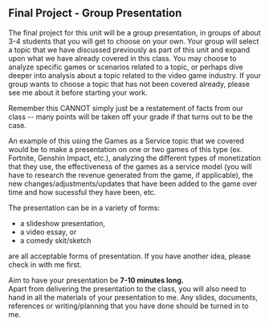 ## Final Project - Group Presentation  

The final project for this unit will be a group presentation, in groups of about 3-4 students that you will get to choose on your own. 
Your group will select a topic that we have discussed previously as part of this unit and expand upon what we have already covered in this class. You may choose to analyze specific games or scenarios related to a topic, or perhaps dive deeper into analysis about a topic related to the video game industry. 
If your group wants to choose a topic that has not been covered already, please see me about it before starting your work.    
  
Remember this CANNOT simply just be a restatement of facts from our class -- many points will be taken off your grade if that turns out to be the case.

An example of this using the Games as a Service topic that we covered would be to make a presentation on one or two games of this type (ex. Fortnite, Genshin Impact, etc.), analyzing the different types of monetization that they use, the effectiveness of the games as a service model 
(you will have to research the revenue generated from the game, if applicable), the new changes/adjustments/updates that have been added to the game over time and how sucessful they have been, etc. 

The presentation can be in a variety of forms: 
- a slideshow presentation,  
- a video essay, or  
- a comedy skit/sketch

are all acceptable forms of presentation. If you have another idea, please check in with me first.

Aim to have your presentation be **7-10 minutes long.**  
Apart from delivering the presentation to the class, you will also need to hand in all the materials of your presentation to me. Any slides, documents, references or writing/planning that you have done should be turned in to me.

